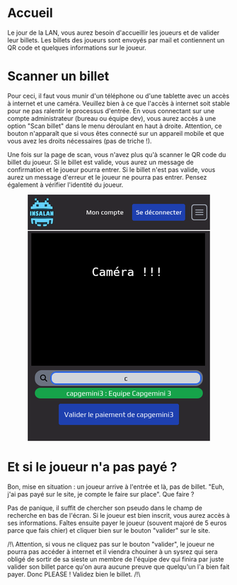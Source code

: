 # Accueil

Le jour de la LAN, vous aurez besoin d'accueillir les joueurs et de valider leur billets. Les billets des joueurs sont envoyés par mail et contiennent un QR code et quelques informations sur le joueur. 

# Scanner un billet

Pour ceci, il faut vous munir d'un téléphone ou d'une tablette avec un accès à internet et une caméra. Veuillez bien à ce que l'accès à internet soit stable pour ne pas ralentir le processus d'entrée. En vous connectant sur une compte administrateur (bureau ou équipe dev), vous aurez accès à une option "Scan billet" dans le menu déroulant en haut à droite. Attention, ce bouton n'apparaît que si vous êtes connecté sur un appareil mobile et que vous avez les droits nécessaires (pas de triche !).

Une fois sur la page de scan, vous n'avez plus qu'à scanner le QR code du billet du joueur. Si le billet est valide, vous aurez un message de confirmation et le joueur pourra entrer. Si le billet n'est pas valide, vous aurez un message d'erreur et le joueur ne pourra pas entrer. Pensez également à vérifier l'identité du joueur.

<p align="center">
  <img src="../assets/images/scan.png" />
</p>


# Et si le joueur n'a pas payé ?

Bon, mise en situation : un joueur arrive à l'entrée et là, pas de billet. "Euh, j'ai pas payé sur le site, je compte le faire sur place". Que faire ?

Pas de panique, il suffit de chercher son pseudo dans le champ de recherche en bas de l'écran. Si le joueur est bien inscrit, vous aurez accès à ses informations. Faîtes ensuite payer le joueur (souvent majoré de 5 euros parce que fais chier) et cliquer bien sur le bouton "valider" sur le site.

/!\ Attention, si vous ne cliquez pas sur le bouton "valider", le joueur ne pourra pas accéder à internet et il viendra chouiner à un sysrez qui sera obligé de sortir de sa sieste un membre de l'équipe dev qui finira par juste valider son billet parce qu'on aura aucune preuve que quelqu'un l'a bien fait payer. Donc PLEASE ! Validez bien le billet. /!\

